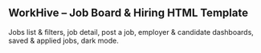 ## WorkHive – Job Board & Hiring HTML Template

Jobs list & filters, job detail, post a job, employer & candidate dashboards, saved & applied jobs, dark mode.
